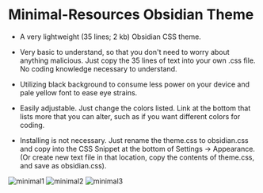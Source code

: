 # Minimal-Resources Obsidian Theme
* A very lightweight (35 lines; 2 kb) Obsidian CSS theme. 

* Very basic to understand, so that you don't need to worry about anything malicious. Just copy the 35 lines of text into your own .css file. No coding knowledge necessary to understand. 

* Utilizing black background to consume less power on your device and pale yellow font to ease eye strains. 

* Easily adjustable. Just change the colors listed. Link at the bottom that lists more that you can alter, such as if you want different colors for coding. 

* Installing is not necessary. Just rename the theme.css to obsidian.css and copy into the CSS Snippet at the bottom of Settings -> Appearance. (Or create new text file in that location, copy the contents of theme.css, and save as obsidian.css). 


![minimal1](https://github.com/jonsnow231/minimal-resources/assets/83853289/d926b381-e916-4f87-9294-b85785bf081c)
![minimal2](https://github.com/jonsnow231/minimal-resources/assets/83853289/2e9b1159-5788-4ac8-b611-e5dd229d27bc)
![minimal3](https://github.com/jonsnow231/minimal-resources/assets/83853289/c1e0f4c3-510e-4bde-916a-ad4d0aef2e63)
